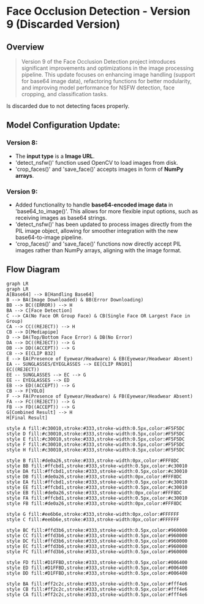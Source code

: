 # Face Occlusion Detection - Version 9 (Discarded Version)

## Overview
> Version 9 of the Face Occlusion Detection project introduces significant improvements and optimizations in the image processing pipeline. This update focuses on enhancing image handling (support for base64 image data), refactoring functions for better modularity, and improving model performance for NSFW detection, face cropping, and classification tasks.

Is discarded due to not detecting faces properly.

## Model Configuration Update:

### Version 8:
- The **input type** is a **Image URL**.
- 'detect_nsfw()' function used OpenCV to load images from disk.
- 'crop_faces()' and 'save_face()' accepts images in form of **NumPy arrays**.

### Version 9:
- Added functionality to handle **base64-encoded image data** in 'base64_to_image()'. This allows for more flexible input options, such as receiving images as base64 strings.
- 'detect_nsfw()' has been updated to process images directly from the PIL image object, allowing for smoother integration with the new base64-to-image pipeline.
- 'crop_faces()' and 'save_face()' functions now directly accept PIL images rather than NumPy arrays, aligning with the image format. 

## Flow Diagram
```mermaid
graph LR
graph LR
A[Base64] --> B[Handling Base64]
B --> BA(Image Downloaded) & BB(Error Downloading)
BB --> BC((ERROR)) --> H
BA --> C[Face Detection]
C --> CA(No Face OR Group Face) & CB(Single Face OR Largest Face in Group)
CA --> CC((REJECT)) --> H
CB --> D[Mediapipe]
D --> DA(Top/Bottom Face Error) & DB(No Error)
DA --> DC((REJECT)) --> G
DB --> DD((ACCEPT)) --> G
CB --> E[CLIP B32]
E --> EA(Presence of Eyewear/Headware) & EB(Eyewear/Headwear Absent)
EA -- SUNGLASSES/EYEGLASSES --> EE[CLIP RN101] 
EC((REJECT))
EE -- SUNGLASSES --> EC --> G
EE -- EYEGLASSES --> ED
EB --> ED((ACCEPT)) --> G
CB --> F[YOLO]
F --> FA(Presence of Eyewear/Headware) & FB(Eyewear/Headwear Absent)
FA --> FC((REJECT)) --> G
FB --> FD((ACCEPT)) --> G
G[Combined Result] --> H
H[Final Result]

style A fill:#c30010,stroke:#333,stroke-width:0.5px,color:#F5F5DC
style D fill:#c30010,stroke:#333,stroke-width:0.5px,color:#F5F5DC
style E fill:#c30010,stroke:#333,stroke-width:0.5px,color:#F5F5DC
style F fill:#c30010,stroke:#333,stroke-width:0.5px,color:#F5F5DC
style H fill:#c30010,stroke:#333,stroke-width:0.5px,color:#F5F5DC

style B fill:#de0a26,stroke:#333,stroke-width:0px,color:#FFF8DC
style BB fill:#ffcbd1,stroke:#333,stroke-width:0.5px,color:#c30010
style DA fill:#ffcbd1,stroke:#333,stroke-width:0.5px,color:#c30010
style DB fill:#de0a26,stroke:#333,stroke-width:0px,color:#FFF8DC
style EA fill:#ffcbd1,stroke:#333,stroke-width:0.5px,color:#c30010
style EE fill:#ffcbd1,stroke:#333,stroke-width:0.5px,color:#c30010
style EB fill:#de0a26,stroke:#333,stroke-width:0px,color:#FFF8DC
style FA fill:#ffcbd1,stroke:#333,stroke-width:0.5px,color:#c30010
style FB fill:#de0a26,stroke:#333,stroke-width:0px,color:#FFF8DC

style G fill:#ee6b6e,stroke:#333,stroke-width:0px,color:#FFFFFF
style C fill:#ee6b6e,stroke:#333,stroke-width:0px,color:#FFFFFF

style BC fill:#ffd3b6,stroke:#333,stroke-width:0.5px,color:#960000
style CC fill:#ffd3b6,stroke:#333,stroke-width:0.5px,color:#960000
style DC fill:#ffd3b6,stroke:#333,stroke-width:0.5px,color:#960000
style EC fill:#ffd3b6,stroke:#333,stroke-width:0.5px,color:#960000
style FC fill:#ffd3b6,stroke:#333,stroke-width:0.5px,color:#960000

style FD fill:#D1FFBD,stroke:#333,stroke-width:0.5px,color:#006400
style ED fill:#D1FFBD,stroke:#333,stroke-width:0.5px,color:#006400
style DD fill:#D1FFBD,stroke:#333,stroke-width:0.5px,color:#006400

style BA fill:#ff2c2c,stroke:#333,stroke-width:0.5px,color:#fff4e6
style CB fill:#ff2c2c,stroke:#333,stroke-width:0.5px,color:#fff4e6
style CA fill:#ff2c2c,stroke:#333,stroke-width:0.5px,color:#fff4e6
```